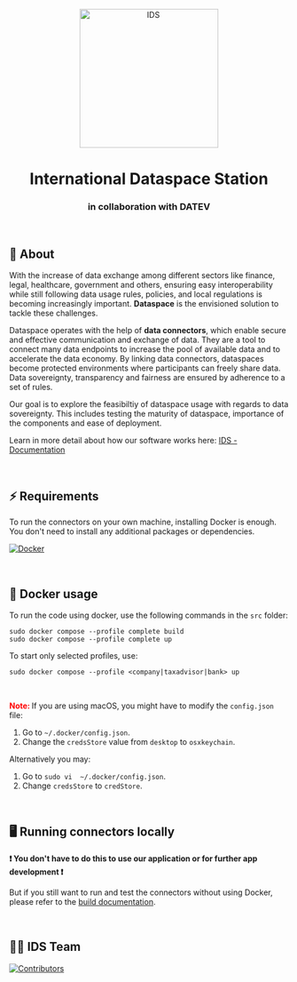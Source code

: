 <p align="center"> <img src="https://raw.githubusercontent.com/amosproj/amos2024ss02-international-dataspace-station/main/Deliverables/sprint-01/team-logo-without-edges.png" alt="IDS" style="width:250px;height:250px;"> </p>

<h1 align="center"> International Dataspace Station </h1> 
<h3 align="center"> in collaboration with DATEV </h3>

<br>

## 📖 About

With the increase of data exchange among different sectors like finance, legal, healthcare, government and others, ensuring easy interoperability while still following data usage rules, policies, and local regulations is becoming increasingly important. **Dataspace** is the envisioned solution to tackle these challenges.

Dataspace operates with the help of **data connectors**, which enable secure and effective communication and exchange of data. They are a tool to connect many data endpoints to increase the pool of available data and to accelerate the data economy. By linking data connectors, dataspaces become protected environments where participants can freely share data. Data sovereignty, transparency and fairness are ensured by adherence to a set of rules.

Our goal is to explore the feasibiltiy of dataspace usage with regards to data sovereignty. This includes testing the maturity of dataspace, importance of the components and ease of deployment.

Learn in more detail about how our software works here: [IDS - Documentation][documentation] 

<br>

## ⚡️ Requirements

To run the connectors on your own machine, installing Docker is enough. You don't need to install any additional packages or dependencies.

[![Docker](https://img.shields.io/badge/Docker-v27-blue.svg)](https://docs.docker.com/get-docker/)

<br>

## 🐳 Docker usage

To run the code using docker, use the following commands in the `src` folder:

```
sudo docker compose --profile complete build
sudo docker compose --profile complete up
```
To start only selected profiles, use:

````
sudo docker compose --profile <company|taxadvisor|bank> up
````

<br>

<span style="color:red"><b> Note: </b></span> If you are using macOS, you might have to modify the `config.json` file:
1. Go to `~/.docker/config.json`.
2. Change the `credsStore` value from `desktop` to `osxkeychain`.

Alternatively you may:
1. Go to `sudo vi  ~/.docker/config.json`.
2. Change `credsStore` to `credStore`.

<br>

## 🖥️ Running connectors locally

<b> ❗️ You don't have to do this to use our application or for further app development ❗️ </b>

But if you still want to run and test the connectors without using Docker, please refer to the [build documentation][build-documentation].

<br>

## 🧑‍💻 IDS Team

[![Contributors](https://contrib.rocks/image?repo=amosproj/amos2024ss02-international-dataspace-station)](https://github.com/amosproj/amos2024ss02-international-dataspace-station/graphs/contributors)

[documentation]: https://github.com/amosproj/amos2024ss02-international-dataspace-station/tree/main/Documentation

[build-documentation]: https://github.com/amosproj/amos2024ss02-international-dataspace-station/blob/main/Documentation/build-documentation.md